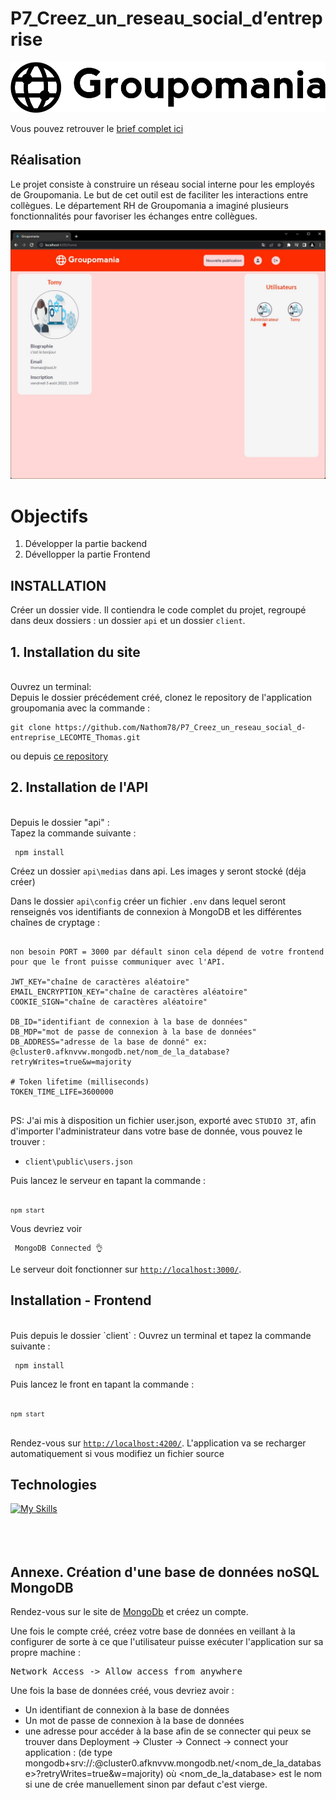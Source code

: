 # P7_Creez_un_reseau_social_d’entreprise

![logo](./client/public/icon-left-font-monochrome-black.svg)


Vous pouvez retrouver le [brief complet ici](https://course.oc-static.com/projects/DWJ_FR_P7/Cahier+charges+Groupomania.pdf)

## Réalisation

Le projet consiste à construire un réseau social interne pour les employés de Groupomania. Le but de cet outil est de faciliter les interactions entre collègues. Le département RH de Groupomania a imaginé plusieurs fonctionnalités pour favoriser les échanges entre collègues.

![screenshot du site](./client/public/Capture_d’écran_2022-08-02_104343.jpg)

# Objectifs

1. Développer la partie backend
2. Dévellopper la partie Frontend


## INSTALLATION ##

Créer un dossier vide. Il contiendra le code complet du projet, regroupé dans deux dossiers : un dossier `api` et un dossier `client`.

## 1. Installation du site ####
<br>
Ouvrez un terminal:
<br>
Depuis le dossier précédement créé, clonez le repository de l'application groupomania avec la commande :
<br>
<pre><code>git clone https://github.com/Nathom78/P7_Creez_un_reseau_social_d-entreprise_LECOMTE_Thomas.git</code></pre>

ou depuis  [ce repository](https://github.com/Nathom78/P7_Creez_un_reseau_social_d-entreprise_LECOMTE_Thomas.git)
<br>
## 2. Installation de l'API ####
<br>
Depuis le dossier "api" :<br>
Tapez la commande suivante : <pre><code> npm install </code></pre>

Créez un dossier `api\medias` dans api. Les images y seront stocké  (déja créer)

Dans le dossier `api\config` créer un fichier `.env` dans lequel seront renseignés vos identifiants de connexion à MongoDB et les différentes chaînes de cryptage :
<pre><code>
non besoin PORT = 3000 par défault sinon cela dépend de votre frontend  pour que le front puisse communiquer avec l'API.

JWT_KEY="chaîne de caractères aléatoire"
EMAIL_ENCRYPTION_KEY="chaîne de caractères aléatoire"
COOKIE_SIGN="chaîne de caractères aléatoire"

DB_ID="identifiant de connexion à la base de données"
DB_MDP="mot de passe de connexion à la base de données"
DB_ADDRESS="adresse de la base de donné" ex: @cluster0.afknvvw.mongodb.net/nom_de_la_database?retryWrites=true&w=majority

# Token lifetime (milliseconds)
TOKEN_TIME_LIFE=3600000

</code></pre>

PS: J'ai mis à disposition un fichier user.json, exporté avec `STUDIO 3T`, afin d'importer l'administrateur dans votre base de donnée, vous pouvez le trouver :
- `client\public\users.json`

Puis lancez le serveur en tapant la commande :  <pre><code> `npm start`</code></pre>

Vous devriez voir 
<pre><code> MongoDB Connected 👌</code></pre>

Le serveur doit fonctionner sur [`http://localhost:3000/`](http://localhost:3000/).


## Installation - Frontend 
<br>
Puis depuis le dossier `client` :
Ouvrez un terminal et tapez la commande suivante : <pre><code> npm install </code></pre>

Puis lancez le front en tapant la commande : <pre><code> `npm start`</code></pre>
<br>
Rendez-vous sur [`http://localhost:4200/`](http://localhost:4200/). L'application va se recharger automatiquement si vous modifiez un fichier source
<br>
## Technologies

[![My Skills](https://skillicons.dev/icons?i=react,js,ts,nodejs,mongodb,express,html,sass,css,git,github)](https://skillicons.dev)
<br><br><br><br>
## Annexe. Création d'une base de données noSQL MongoDB

Rendez-vous sur le site de [MongoDb](https://account.mongodb.com/) et créez un compte.

Une fois le compte créé, créez votre base de données en veillant à la configurer de sorte à ce que l'utilisateur puisse exécuter l'application sur sa propre machine :
<pre>Network Access -> Allow access from anywhere</pre>

Une fois la base de données créé, vous devriez avoir :
- Un identifiant de connexion à la base de données
- Un mot de passe de connexion à la base de données
- une adresse pour accéder à la base afin de se connecter qui peux se trouver dans Deployment -> Cluster -> Connect -> connect your application : 
(de type mongodb+srv://<username>:<password>@cluster0.afknvvw.mongodb.net/<nom_de_la_database>?retryWrites=true&w=majority) où <nom_de_la_database> est le nom si une de crée manuellement sinon par defaut c'est vierge.


